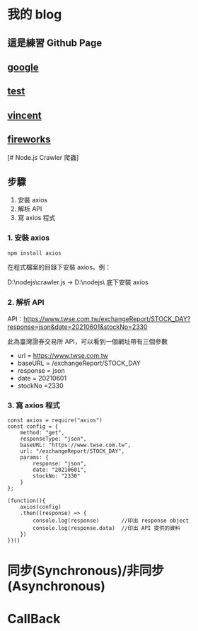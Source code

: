 # 我的 blog

## 這是練習 Github Page

## [google](https://www.google.com)

## [test](https://ycchien313.github.io/test/)

## [vincent](https://ycchien313.github.io/vincent)

## [fireworks](http://ycchien313.github.io/firework)

[# Node.js Crawler 爬蟲]

## 步驟

1. 安裝 axios
2. 解析 API
3. 寫 axios 程式

### 1. 安裝 axios

```javascript=
npm install axios
```

在程式檔案的目錄下安裝 axios，例：

D:\nodejs\crawler.js → D:\nodejs\ 底下安裝 axios

### 2. 解析 API

API：https://www.twse.com.tw/exchangeReport/STOCK_DAY?response=json&date=20210601&stockNo=2330

此為臺灣證券交易所 API，可以看到一個網址帶有三個參數

- url = https://www.twse.com.tw
- baseURL = /exchangeReport/STOCK_DAY
- response = json
- date = 20210601
- stockNo =2330

### 3. 寫 axios 程式

```javascript=
const axios = require("axios")
const config = {
    method: "get",
    responseType: "json",
    baseURL: "https://www.twse.com.tw",
    url: "/exchangeReport/STOCK_DAY",
    params: {
        response: "json",
        date: "20210601",
        stockNo: "2330"
    }
};

(function(){
    axios(config)
    .then((response) => {
        console.log(response)       //印出 response object
        console.log(response.data)  //印出 API 提供的資料
    })
})()
```

# 同步(Synchronous)/非同步(Asynchronous)

# CallBack
